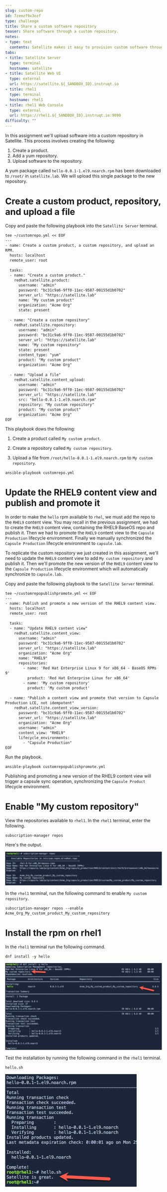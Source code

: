 ```yaml
---
slug: custom-repo
id: 7zemzf9x3ozf
type: challenge
title: Share a custom software repository
teaser: Share software through a custom repository.
notes:
- type: text
  contents: Satellite makes it easy to provision custom software through custom repositories.
tabs:
- title: Satellite Server
  type: terminal
  hostname: satellite
- title: Satellite Web UI
  type: external
  url: https://satellite.${_SANDBOX_ID}.instruqt.io
- title: rhel1
  type: terminal
  hostname: rhel1
- title: rhel1 Web Console
  type: external
  url: https://rhel1.${_SANDBOX_ID}.instruqt.io:9090
difficulty: ""
---
```

In this assignment we'll upload software into a custom repository in Satellite. This process involves creating the following:
1) Create a product.
2) Add a yum repository.
3) Upload software to the repository.

A yum package called `hello-0.0.1-1.el9.noarch.rpm` has been downloaded to `/root/` in `satellite.lab`. We will upload this single package to the new repository.

Create a custom product, repository, and upload a file
======================================================

Copy and paste the following playbook into the `Satellite Server` terminal.

```
tee ~/customrepo.yml << EOF
---
- name: Create a custom product, a custom repository, and upload an RPM.
  hosts: localhost
  remote_user: root

  tasks:
  - name: "Create a custom product."
    redhat.satellite.product:
      username: "admin"
      password: "bc31c9a6-9ff0-11ec-9587-00155d1b0702"
      server_url: "https://satellite.lab"
      name: "My custom product"
      organization: "Acme Org"
      state: present

  - name: "Create a custom repository"
    redhat.satellite.repository:
      username: "admin"
      password: "bc31c9a6-9ff0-11ec-9587-00155d1b0702"
      server_url: "https://satellite.lab"
      name: "My custom repository"
      state: present
      content_type: "yum"
      product: "My custom product"
      organization: "Acme Org"

  - name: "Upload a file"
    redhat.satellite.content_upload:
      username: "admin"
      password: "bc31c9a6-9ff0-11ec-9587-00155d1b0702"
      server_url: "https://satellite.lab"
      src: "hello-0.0.1-1.el9.noarch.rpm"
      repository: "My custom repository"
      product: "My custom product"
      organization: "Acme Org"
EOF
```

This playbook dows the following:
1) Create a product called `My custom product`.

2) Create a repository called `My custom repository`.

3) Upload a file from `/root/hello-0.0.1-1.el9.noarch.rpm` to `My custom repository`.

```
ansible-playbook customrepo.yml
```

Update the RHEL9 content view and publish and promote it
==========================================================

In order to make the `hello` rpm available to `rhel`, we must add the repo to the `RHEL9` content view. You may recall in the previous assignment, we had to create the `RHEL9` content view, containing the RHEL9 BaseOS repo and publish it. Then we had to promote the `RHEL9` content view to the `Capsule Production` lifecycle environment. Finally we manually synchronized the `Capsule Production` lifecycle environment to `capsule.lab`.

To replicate the custom repository we just created in this assignment, we'll need to update the `RHEL9` content view to add `My custom repository` and publish it. Then we'll promote the new version of the `RHEL9` content view to the `Capsule Production` lifecycle environment which will automatically synchronize to `capsule.lab`.

Copy and paste the following playbook to the `Satellite Server` terminal.

```
tee ~/customrepopublishpromote.yml << EOF
---
- name: Publish and promote a new version of the RHEL9 content view.
  hosts: localhost
  remote_user: root

  tasks:
  - name: "Update RHEL9 content view"
    redhat.satellite.content_view:
      username: "admin"
      password: "bc31c9a6-9ff0-11ec-9587-00155d1b0702"
      server_url: "https://satellite.lab"
      organization: "Acme Org"
      name: "RHEL9"
      repositories:
        - name: 'Red Hat Enterprise Linux 9 for x86_64 - BaseOS RPMs 9'
          product: 'Red Hat Enterprise Linux for x86_64'
        - name: 'My custom repository'
          product: 'My custom product'

  - name: "Publish a content view and promote that version to Capsule Production LCE, not idempotent"
    redhat.satellite.content_view_version:
      password: "bc31c9a6-9ff0-11ec-9587-00155d1b0702"
      server_url: "https://satellite.lab"
      organization: "Acme Org"
      username: "admin"
      content_view: "RHEL9"
      lifecycle_environments:
        - "Capsule Production"
EOF
```

Run the playbook.

```
ansible-playbook customrepopublishpromote.yml
```

Publishing and promoting a new version of the RHEL9 content view will trigger a capsule sync operation, synchronizing the `Capsule Product` lifecycle environment.

Enable "My custom repository"
=============================

View the repositories available to `rhel1`. In the `rhel1` terminal, enter the following.

```
subscription-manager repos
```
Here's the output.

![repos](../assets/reposavailable.png)

In the `rhel1` terminal, run the following command to enable `My custom repository`.

```
subscription-manager repos --enable Acme_Org_My_custom_product_My_custom_repository
```

Install the rpm on rhel1
========================

In the `rhel1` terminal run the following command.

```
dnf install -y hello
```
![install](../assets/helloinstall.png)

Test the installation by running the following command in the `rhel1` terminal.

```
hello.sh
```

![output](../assets/helloshoutput.png)